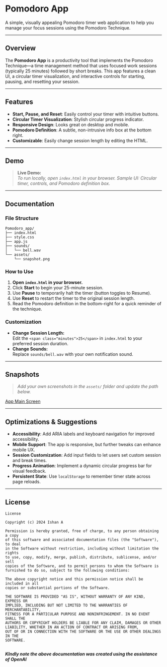 # Pomodoro App

A simple, visually appealing Pomodoro timer web application to help you manage your focus sessions using the Pomodoro Technique.

---

## Overview

The **Pomodoro App** is a productivity tool that implements the Pomodoro Technique—a time management method that uses focused work sessions (typically 25 minutes) followed by short breaks. This app features a clean UI, a circular timer visualization, and interactive controls for starting, pausing, and resetting your session.

---

## Features

- **Start, Pause, and Reset**: Easily control your timer with intuitive buttons.
- **Circular Timer Visualization**: Stylish circular progress indicator.
- **Responsive Design**: Looks great on desktop and mobile.
- **Pomodoro Definition**: A subtle, non-intrusive info box at the bottom right.
- **Customizable**: Easily change session length by editing the HTML.

---

## Demo

> **Live Demo:**  
> _To run locally, open `index.html` in your browser._
*Sample UI: Circular timer, controls, and Pomodoro definition box.*

---

## Documentation

### File Structure

```
Pomodoro_app/
├── index.html
├── style.css
├── app.js
├── sounds/
│   └── bell.wav
└── assets/
    └── snapshot.png
```

### How to Use

1. **Open `index.html` in your browser.**
2. Click **Start** to begin your 25-minute session.
3. Use **Pause** to temporarily halt the timer (button toggles to Resume).
4. Use **Reset** to restart the timer to the original session length.
5. Read the Pomodoro definition in the bottom-right for a quick reminder of the technique.

### Customization

- **Change Session Length:**  
  Edit the `<span class="minutes">25</span>` in `index.html` to your preferred session duration.
- **Change Sounds:**  
  Replace `sounds/bell.wav` with your own notification sound.

---

## Snapshots

> _Add your own screenshots in the `assets/` folder and update the path below._

[App Main Screen](https://ibb.co/yFGpkSf2)

---

## Optimizations & Suggestions

- **Accessibility**: Add ARIA labels and keyboard navigation for improved accessibility.
- **Mobile Support**: The app is responsive, but further tweaks can enhance mobile UX.
- **Session Customization**: Add input fields to let users set custom session and break times.
- **Progress Animation**: Implement a dynamic circular progress bar for visual feedback.
- **Persistent State**: Use `localStorage` to remember timer state across page reloads.

---

## License

```
License

Copyright (c) 2024 Ishan A

Permission is hereby granted, free of charge, to any person obtaining a copy
of this software and associated documentation files (the "Software"), to deal
in the Software without restriction, including without limitation the rights
to use, copy, modify, merge, publish, distribute, sublicense, and/or sell
copies of the Software, and to permit persons to whom the Software is
furnished to do so, subject to the following conditions:

The above copyright notice and this permission notice shall be included in all
copies or substantial portions of the Software.

THE SOFTWARE IS PROVIDED "AS IS", WITHOUT WARRANTY OF ANY KIND, EXPRESS OR
IMPLIED, INCLUDING BUT NOT LIMITED TO THE WARRANTIES OF MERCHANTABILITY,
FITNESS FOR A PARTICULAR PURPOSE AND NONINFRINGEMENT. IN NO EVENT SHALL THE
AUTHORS OR COPYRIGHT HOLDERS BE LIABLE FOR ANY CLAIM, DAMAGES OR OTHER
LIABILITY, WHETHER IN AN ACTION OF CONTRACT OR ARISING FROM,
OUT OF OR IN CONNECTION WITH THE SOFTWARE OR THE USE OR OTHER DEALINGS IN THE
SOFTWARE.


```
***KIndly note the above documentation was created using the assistance of OpenAI***


